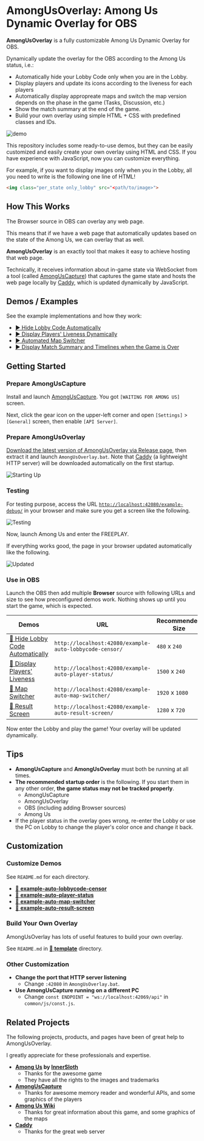 # AmongUsOverlay: Among Us Dynamic Overlay for OBS

**AmongUsOverlay** is a fully customizable Among Us Dynamic Overlay for OBS.

Dynamically update the overlay for the OBS according to the Among Us status, i.e.:

* Automatically hide your Lobby Code only when you are in the Lobby.
* Display players and update its icons according to the liveness for each players
* Automatically display appropreate maps and switch the map version depends on the phase in the game (Tasks, Discussion, etc.)
* Show the match summary at the end of the game.
* Build your own overlay using simple HTML + CSS with predefined classes and IDs.

![demo](https://media.githubusercontent.com/media/kurokobo/storage/main/amongus-overlay/merged.gif)

This repository includes some ready-to-use demos, but they can be easily customized and easily create your own overlay using HTML and CSS. If you have experience with JavaScript, now you can customize everything.

For example, if you want to display images only when you in the Lobby, all you need to write is the following one line of HTML!

```html
<img class="per_state only_lobby" src="<path/to/image>">
```

## How This Works

The Browser source in OBS can overlay any web page.

This means that if we have a web page that automatically updates based on the state of the Among Us, we can overlay that as well.

**AmongUsOverlay** is an exactly tool that makes it easy to achieve hosting that web page.

Technically, it receives information about in-game state via WebSocket from a tool (called [AmongUsCapture](https://github.com/automuteus/amonguscapture)) that captures the game state and hosts the web page locally by [Caddy](https://caddyserver.com/), which is updated dynamically by JavaScript.

## Demos / Examples

See the example implementations and how they work:

* [▶️ Hide Lobby Code Automatically](example-auto-lobbycode-censor)
* [▶️ Display Players' Liveness Dynamically](example-auto-player-status)
* [▶️ Automated Map Switcher](example-auto-map-switcher)
* [▶️ Display Match Summary and Timelines when the Game is Over](example-auto-result-screen)

## Getting Started

### Prepare AmongUsCapture

Install and launch [AmongUsCapture](https://github.com/automuteus/amonguscapture). You got `[WAITING FOR AMONG US]` screen.

Next, click the gear icon on the upper-left corner and open `[Settings]` > `[General]` screen, then enable `[API Server]`.

### Prepare AmongUsOverlay

[Download the latest version of AmongUsOverlay via Release page](https://github.com/kurokobo/amongus-overlay/releases), then extract it and launch `AmongUsOverlay.bat`. Note that [Caddy](https://caddyserver.com/) (a lightweight HTTP server) will be downloaded automatically on the first startup.

![Starting Up](https://user-images.githubusercontent.com/2920259/118363954-95be4880-b5d1-11eb-928b-217822253bcd.png)

### Testing

For testing purpose, access the URL [`http://localhost:42080/example-debug/`](http://localhost:42080/example-debug/) in your browser and make sure you get a screen like the following.

![Testing](https://user-images.githubusercontent.com/2920259/118364037-cdc58b80-b5d1-11eb-951e-aff38d8c0ce2.png)

Now, launch Among Us and enter the FREEPLAY.

If everything works good, the page in your browser updated automatically like the following.

![Updated](https://user-images.githubusercontent.com/2920259/118364399-3c571900-b5d3-11eb-811a-7e6843df9fde.png)

### Use in OBS

Launch the OBS then add multiple **Browser** source with following URLs and size to see how preconfigured demos work. Nothing shows up until you start the game, which is expected.

| Demos | URL | Recommended Size |
|-|-|-|
| [📁 Hide Lobby Code Automatically](example-auto-lobbycode-censor) | `http://localhost:42080/example-auto-lobbycode-censor/` | `480` x `240` |
| [📁 Display Players' Liveness](example-auto-player-status) | `http://localhost:42080/example-auto-player-status/` | `1500` x `240` |
| [📁 Map Switcher](example-auto-map-switcher) | `http://localhost:42080/example-auto-map-switcher/` | `1920` x `1080` |
| [📁 Result Screen](example-auto-result-screen) | `http://localhost:42080/example-auto-result-screen/` | `1280` x `720` |

Now enter the Lobby and play the game! Your overlay will be updated dynamically.

## Tips

* **AmongUsCapture** and **AmongUsOverlay** must both be running at all times.
* **The recommended startup order** is the following. If you start them in any other order, **the game status may not be tracked properly**.
  * AmongUsCapture
  * AmongUsOverlay
  * OBS (including adding Browser sources)
  * Among Us
* If the player status in the overlay goes wrong, re-enter the Lobby or use the PC on Lobby to change the player's color once and change it back.

## Customization

### Customize Demos

See `README.md` for each directory.

* [📁 **example-auto-lobbycode-censor**](example-auto-lobbycode-censor)
* [📁 **example-auto-player-status**](example-auto-player-status)
* [📁 **example-auto-map-switcher**](example-auto-map-switcher)
* [📁 **example-auto-result-screen**](example-auto-result-screen)

### Build Your Own Overlay

AmongUsOverlay has lots of useful features to build your own overlay.

See `README.md` in [📁 **template**](template) directory.

### Other Customization

* **Change the port that HTTP server listening**
  * Change `:42080` in `AmongUsOverlay.bat`.
* **Use AmongUsCapture running on a different PC**
  * Change `const ENDPOINT = "ws://localhost:42069/api"` in `common/js/const.js`.

## Related Projects

The following projects, products, and pages have been of great help to AmongUsOverlay.

I greatly appreciate for these professionals and expertise.

* **[Among Us](https://innersloth.com/gameAmongUs.php) by [InnerSloth](https://innersloth.com/)**
  * Thanks for the awesome game
  * They have all the rights to the images and trademarks
* **[AmongUsCapture](https://github.com/automuteus/amonguscapture)**
  * Thanks for awesome memory reader and wonderful APIs, and some graphics of the players
* **[Among Us Wiki](https://among-us.fandom.com/)**
  * Thanks for great information about this game, and some graphics of the maps
* **[Caddy](https://caddyserver.com/)**
  * Thanks for the great web server

